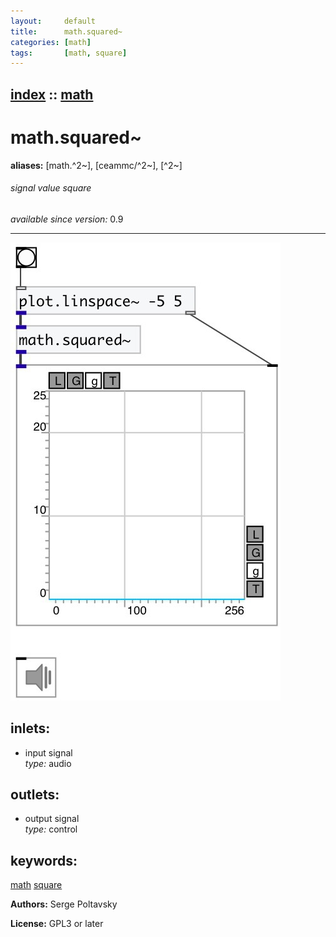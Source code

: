 ```yaml
---
layout:     default
title:      math.squared~
categories: [math]
tags:       [math, square]
---
```

[index](index.html) :: [math](category_math.html)
---

# math.squared~
**aliases:** [math.^2\~], [ceammc/^2\~], [^2\~]


###### signal value square

*available since version:* 0.9

---




[![example](../examples/img/math.squared~.jpg)](../examples/pd/math.squared~.pd)









## inlets:

* input signal<br>
_type:_ audio



## outlets:

* output signal<br>
_type:_ control



## keywords:

[math](keywords/math.html)
[square](keywords/square.html)






**Authors:** Serge Poltavsky




**License:** GPL3 or later





